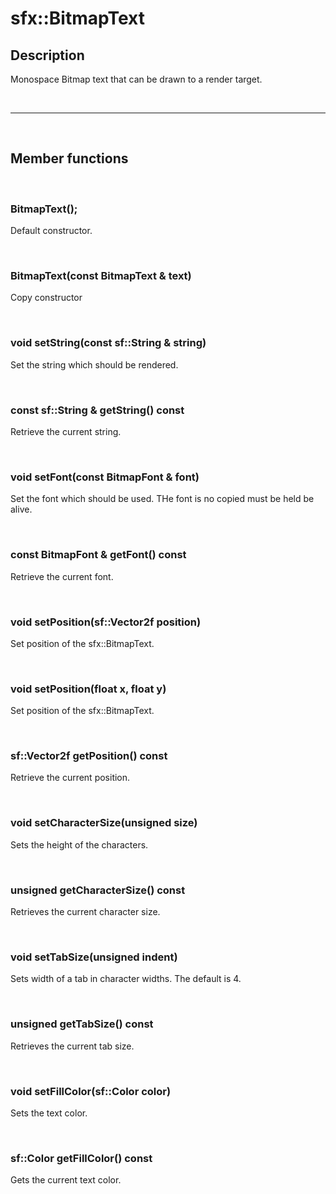 # sfx::BitmapText

## Description
Monospace Bitmap text that can be drawn to a render target.

<br>

---

<br>

## Member functions

<br>

### BitmapText();
Default constructor.

<br>

### BitmapText(const BitmapText & text)
Copy constructor

<br>

### void setString(const sf::String & string)
Set the string which should be rendered.

<br>

### const sf::String & getString() const
Retrieve the current string.

<br>

### void setFont(const BitmapFont & font)
Set the font which should be used. THe font is no copied must be held be alive.

<br>

### const BitmapFont & getFont() const
Retrieve the current font.

<br>

### void setPosition(sf::Vector2f position)
Set position of the sfx::BitmapText.

<br>

### void setPosition(float x, float y)
Set position of the sfx::BitmapText.

<br>

### sf::Vector2f getPosition() const
Retrieve the current position.

<br>

### void setCharacterSize(unsigned size)
Sets the height of the characters.

<br>

### unsigned getCharacterSize() const
Retrieves the current character size. 

<br>

### void setTabSize(unsigned indent)
Sets width of a tab in character widths. The default is 4.

<br>

### unsigned getTabSize() const
Retrieves the current tab size. 

<br>

### void setFillColor(sf::Color color)
Sets the text color.

<br>

### sf::Color getFillColor() const
Gets the current text color.

<br>
